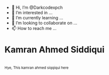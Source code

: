 - 👋 Hi, I’m @Darkcodexpch
- 👀 I’m interested in ...
- 🌱 I’m currently learning ...
- 💞️ I’m looking to collaborate on ...
- 📫 How to reach me ...
<h1 style="color:"red">Kamran Ahmed Siddiqui</h1></br>
<small>Hye, This kamran ahmed siqqiqui here</small>
<!---
Darkcodexpch/Darkcodexpch is a ✨ special ✨ repository because its `README.md` (this file) appears on your GitHub profile.
You can click the Preview link to take a look at your changes.
--->

